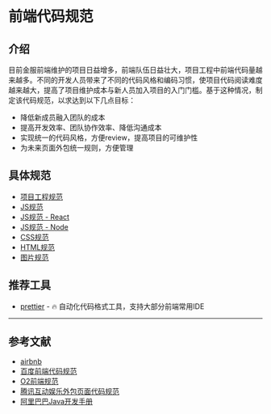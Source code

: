 # 前端代码规范

## 介绍

目前金服前端维护的项目日益增多，前端队伍日益壮大，项目工程中前端代码量越来越多。不同的开发人员带来了不同的代码风格和编码习惯，使项目代码阅读难度越来越大，提高了项目维护成本与新人员加入项目的入门门槛。基于这种情况，制定该代码规范，以求达到以下几点目标：

- 降低新成员融入团队的成本
- 提高开发效率、团队协作效率、降低沟通成本
- 实现统一的代码风格，方便review，提高项目的可维护性
- 为未来页面外包统一规则，方便管理

## 具体规范

- [项目工程规范](page/project.md)
- [JS规范](page/js.md)
- [JS规范 - React](page/react.md)
- [JS规范 - Node](page/node.md)
- [CSS规范](page/css.md)
- [HTML规范](page/html.md)
- [图片规范](page/img.md)

## 推荐工具

- [prettier](https://prettier.io/) - 🔥 自动化代码格式工具，支持大部分前端常用IDE

---

## 参考文献

- [airbnb](https://github.com/airbnb)
- [百度前端代码规范](https://www.bookstack.cn/read/ecomfe-spec/README.md)
- [O2前端规范](https://guide.aotu.io/index.html)
- [腾讯互动娱乐外包页面代码规范](https://tgideas.qq.com/doc/frontend/)
- [阿里巴巴Java开发手册](https://github.com/alibaba/p3c/tree/master/p3c-gitbook)
